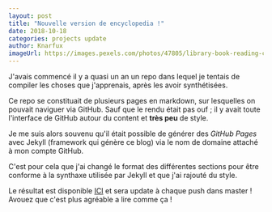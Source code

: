 ```yaml
---
layout: post
title: "Nouvelle version de encyclopedia !"
date: 2018-10-18
categories: projects update
author: Knarfux
imageUrl: https://images.pexels.com/photos/47805/library-book-reading-computers-47805.jpeg
---
```


J'avais commencé il y a quasi un an un repo dans lequel je tentais de compiler les choses que j'apprenais, après les avoir synthétisées.

Ce repo se constituait de plusieurs pages en markdown, sur lesquelles on pouvait naviguer via GitHub. Sauf que le rendu était pas ouf ; il y avait toute l'interface de GitHub autour du content et **très peu** de style.

Je me suis alors souvenu qu'il était possible de générer des *GitHub Pages* avec Jekyll (framework qui génère ce blog) via le nom de domaine attaché à mon compte GitHub.

C'est pour cela que j'ai changé le format des différentes sections pour être conforme à la synthaxe utilisée par Jekyll et que j'ai rajouté du style.

Le résultat est disponible [ICI](https://hild-franck.github.io/encyclopedia) et sera update à chaque push dans master ! Avouez que c'est plus agréable a lire comme ça !